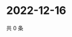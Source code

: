# 2022-12-16

共 0 条

<!-- BEGIN WEIBO -->
<!-- 最后更新时间 Fri Dec 16 2022 19:11:20 GMT+0800 (China Standard Time) -->

<!-- END WEIBO -->
